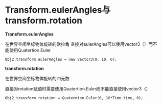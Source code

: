 # Transform.eulerAngles与transform.rotation

**Transform.eulerAngles**&#x20;

在世界空间坐标物体旋转的欧拉角 直接对eulerAngles可以使用vector3（）而不能使用Quatertion.Euler

`Obj2.transform.eulerAngles = new Vector3(0, 10, 0);`

**transform.rotation**&#x20;

在世界空间坐标物体旋转的四元数

直接对rotation赋值时需要使用Quatertion.Euler而不能直接使用vector3（）

`Obj2.transform.rotation = Quaternion.Euler(0, 10*Time.time, 0);`&#x20;
